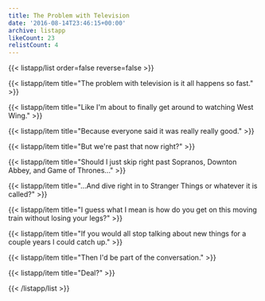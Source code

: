```yaml
---
title: The Problem with Television
date: '2016-08-14T23:46:15+00:00'
archive: listapp
likeCount: 23
relistCount: 4
---
```



{{< listapp/list order=false reverse=false >}}

   {{< listapp/item title="The problem with television is it all happens so fast." >}}

   {{< listapp/item title="Like I'm about to finally get around to watching West Wing." >}}

   {{< listapp/item title="Because everyone said it was really really good." >}}

   {{< listapp/item title="But we're past that now right?" >}}

   {{< listapp/item title="Should I just skip right past Sopranos, Downton Abbey, and Game of Thrones..." >}}

   {{< listapp/item title="...And dive right in to Stranger Things or whatever it is called?" >}}

   {{< listapp/item title="I guess what I mean is how do you get on this moving train without losing your legs?" >}}

   {{< listapp/item title="If you would all stop talking about new things for a couple years I could catch up." >}}

   {{< listapp/item title="Then I'd be part of the conversation." >}}

   {{< listapp/item title="Deal?" >}}

{{< /listapp/list >}}
